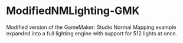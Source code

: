 # ModifiedNMLighting-GMK

Modified version of the GameMaker: Studio Normal Mapping example expanded into a full lighting engine with support for 512 lights at once.
